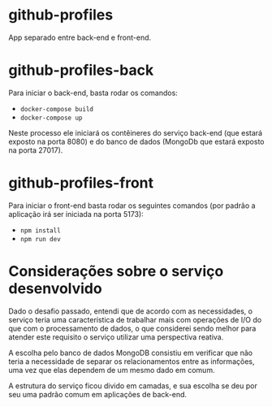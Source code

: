 # github-profiles

App separado entre back-end e front-end.

# github-profiles-back

Para iniciar o back-end, basta rodar os comandos: 
- `docker-compose build`
- `docker-compose up`

Neste processo ele iniciará os contêineres do serviço back-end (que estará exposto na porta 8080) e do banco de dados (MongoDb que estará exposto na porta 27017).

# github-profiles-front

Para iniciar o front-end basta rodar os seguintes comandos (por padrão a aplicação irá ser iniciada na porta 5173):
- `npm install` 
- `npm run dev`

# Considerações sobre o serviço desenvolvido

Dado o desafio passado, entendi que de acordo com as necessidades, o serviço teria uma característica de trabalhar mais com operações de I/O do que com o processamento de dados, o que considerei sendo melhor para atender este requisito o serviço utilizar uma perspectiva reativa.

A escolha pelo banco de dados MongoDB consistiu em verificar que não teria a necessidade de separar os relacionamentos entre as informações, uma vez que elas dependem de um mesmo dado em comum.

A estrutura do serviço ficou divido em camadas, e sua escolha se deu por seu uma padrão comum em aplicações de back-end.
